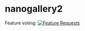 # nanogallery2

Feature voting:
[![Feature Requests](http://feathub.com/nanostudio-org/nanogallery2?format=svg)](http://feathub.com/nanostudio-org/nanogallery2)

